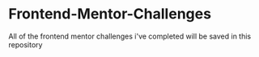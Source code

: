 # Frontend-Mentor-Challenges

All of the frontend mentor challenges i've completed will be saved in this repository

